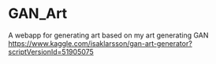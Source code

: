 # GAN_Art
A webapp for generating art based on my art generating GAN
https://www.kaggle.com/isaklarsson/gan-art-generator?scriptVersionId=51905075
